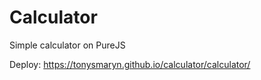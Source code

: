 # Calculator
Simple calculator on PureJS

Deploy: https://tonysmaryn.github.io/calculator/calculator/
